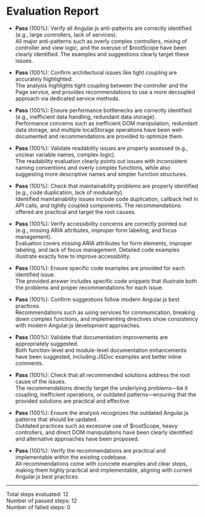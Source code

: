 # Evaluation Report

- **Pass** (100%): Verify all Angular.js anti-patterns are correctly identified (e.g., large controllers, lack of services).  
  All major anti-patterns such as overly complex controllers, mixing of controller and view logic, and the overuse of $rootScope have been clearly identified. The examples and suggestions clearly target these issues.

- **Pass** (100%): Confirm architectural issues like tight coupling are accurately highlighted.  
  The analysis highlights tight coupling between the controller and the Page service, and provides recommendations to use a more decoupled approach via dedicated service methods.

- **Pass** (100%): Ensure performance bottlenecks are correctly identified (e.g., inefficient data handling, redundant data storage).  
  Performance concerns such as inefficient DOM manipulation, redundant data storage, and multiple localStorage operations have been well-documented and recommendations are provided to optimize them.

- **Pass** (100%): Validate readability issues are properly assessed (e.g., unclear variable names, complex logic).  
  The readability evaluation clearly points out issues with inconsistent naming conventions and overly complex functions, while also suggesting more descriptive names and simpler function structures.

- **Pass** (100%): Check that maintainability problems are properly identified (e.g., code duplication, lack of modularity).  
  Identified maintainability issues include code duplication, callback hell in API calls, and tightly coupled components. The recommendations offered are practical and target the root causes.

- **Pass** (100%): Verify accessibility concerns are correctly pointed out (e.g., missing ARIA attributes, improper form labeling, and focus management).  
  Evaluation covers missing ARIA attributes for form elements, improper labeling, and lack of focus management. Detailed code examples illustrate exactly how to improve accessibility.

- **Pass** (100%): Ensure specific code examples are provided for each identified issue.  
  The provided answer includes specific code snippets that illustrate both the problems and proper recommendations for each issue.

- **Pass** (100%): Confirm suggestions follow modern Angular.js best practices.  
  Recommendations such as using services for communication, breaking down complex functions, and implementing directives show consistency with modern Angular.js development approaches.

- **Pass** (100%): Validate that documentation improvements are appropriately suggested.  
  Both function-level and module-level documentation enhancements have been suggested, including JSDoc examples and better inline comments.

- **Pass** (100%): Check that all recommended solutions address the root cause of the issues.  
  The recommendations directly target the underlying problems—be it coupling, inefficient operations, or outdated patterns—ensuring that the provided solutions are practical and effective.

- **Pass** (100%): Ensure the analysis recognizes the outdated Angular.js patterns that should be updated.  
  Outdated practices such as excessive use of $rootScope, heavy controllers, and direct DOM manipulations have been clearly identified and alternative approaches have been proposed.

- **Pass** (100%): Verify the recommendations are practical and implementable within the existing codebase.  
  All recommendations come with concrete examples and clear steps, making them highly practical and implementable, aligning with current Angular.js best practices.

---

Total steps evaluated: 12  
Number of passed steps: 12  
Number of failed steps: 0